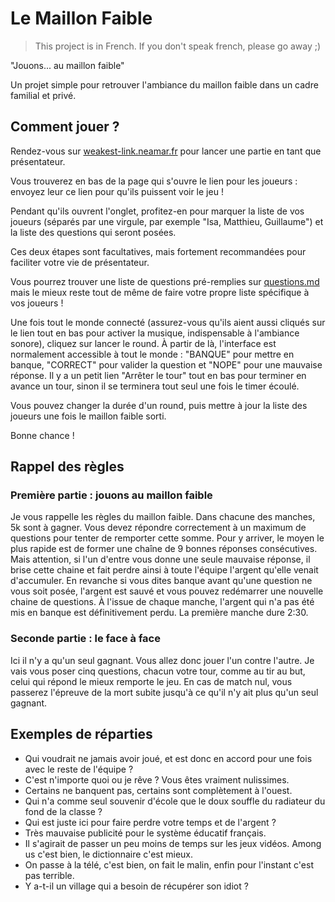 # Le Maillon Faible
> This project is in French. If you don't speak french, please go away ;)

"Jouons... au maillon faible"

Un projet simple pour retrouver l'ambiance du maillon faible dans un cadre familial et privé.

## Comment jouer ?
Rendez-vous sur [weakest-link.neamar.fr](weakest-link.neamar.fr) pour lancer une partie en tant que présentateur.

Vous trouverez en bas de la page qui s'ouvre le lien pour les joueurs : envoyez leur ce lien pour qu'ils puissent voir le jeu !

Pendant qu'ils ouvrent l'onglet, profitez-en pour marquer la liste de vos joueurs (séparés par une virgule, par exemple "Isa, Matthieu, Guillaume") et la liste des questions qui seront posées.

Ces deux étapes sont facultatives, mais fortement recommandées pour faciliter votre vie de présentateur.

Vous pourrez trouver une liste de questions pré-remplies sur [questions.md](questions.md) mais le mieux reste tout de même de faire votre propre liste spécifique à vos joueurs !

Une fois tout le monde connecté (assurez-vous qu'ils aient aussi cliqués sur le lien tout en bas pour activer la musique, indispensable à l'ambiance sonore), cliquez sur lancer le round. À partir de là, l'interface est normalement accessible à tout le monde : "BANQUE" pour mettre en banque, "CORRECT" pour valider la question et "NOPE" pour une mauvaise réponse. Il y a un petit lien "Arrêter le tour" tout en bas pour terminer en avance un tour, sinon il se terminera tout seul une fois le timer écoulé.

Vous pouvez changer la durée d'un round, puis mettre à jour la liste des joueurs une fois le maillon faible sorti.

Bonne chance !

## Rappel des règles
### Première partie : jouons au maillon faible
Je vous rappelle les règles du maillon faible. Dans chacune des manches, 5k sont à gagner. Vous devez répondre correctement à un maximum de questions pour tenter de remporter cette somme. Pour y arriver, le moyen le plus rapide est de former une chaîne de 9 bonnes réponses consécutives. Mais attention, si l'un d'entre vous donne une seule mauvaise réponse, il brise cette chaine et fait perdre ainsi à toute l'équipe l'argent qu'elle venait d'accumuler. En revanche si vous dites banque avant qu'une question ne vous soit posée, l'argent est sauvé et vous pouvez redémarrer une nouvelle chaine de questions. À l'issue de chaque manche, l'argent qui n'a pas été mis en banque est définitivement perdu. La première manche dure 2:30.

### Seconde partie : le face à face
Ici il n'y a qu'un seul gagnant. Vous allez donc jouer l'un contre l'autre. Je vais vous poser cinq questions, chacun votre tour, comme au tir au but, celui qui répond le mieux remporte le jeu. En cas de match nul, vous passerez l'épreuve de la mort subite jusqu'à ce qu'il n'y ait plus qu'un seul gagnant.

## Exemples de réparties
* Qui voudrait ne jamais avoir joué, et est donc en accord pour une fois avec le reste de l'équipe ?
* C'est n'importe quoi ou je rêve ? Vous êtes vraiment nulissimes.
* Certains ne banquent pas, certains sont complètement à l'ouest.
* Qui n'a comme seul souvenir d'école que le doux souffle du radiateur du fond de la classe ?
* Qui est juste ici pour faire perdre votre temps et de l'argent ?
* Très mauvaise publicité pour le système éducatif français.
* Il s'agirait de passer un peu moins de temps sur les jeux vidéos. Among us c'est bien, le dictionnaire c'est mieux.
* On passe à la télé, c'est bien, on fait le malin, enfin pour l'instant c'est pas terrible.
* Y a-t-il un village qui a besoin de récupérer son idiot ?
